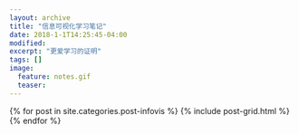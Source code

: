 ```yaml
---
layout: archive
title: "信息可视化学习笔记"
date: 2018-1-1T14:25:45-04:00
modified:
excerpt: "更爱学习的证明"
tags: []
image: 
  feature: notes.gif
  teaser:
---
```



<div class="tiles">
{% for post in site.categories.post-infovis %}
  {% include post-grid.html %}
{% endfor %}
</div><!-- /.tiles 把所有categories 有 post-infovis 的列出来-->